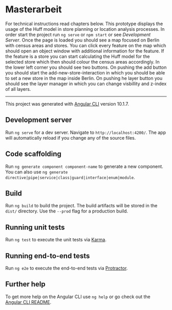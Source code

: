 # Masterarbeit

For technical instructions read chapters below.
This prototype displays the usage of the Huff model in store planning or location analysis processes.
In order start the project run `ng serve` or `npm start` or see *Development Server*.
Once the page is loaded you should see a map focused on Berlin with census areas and stores.
You can click every feature on the map which should open an object window with additional information for the feature.
If the feature is a store you can start calculating the Huff model for the selected store which then should colour the census areas accordingly.
In the lower left corner you should see two buttons.
On pushing the add button you should start the add-new-store-interaction in which you should be able to set a new store in the map inside Berlin.
On pushing he layer button you should see the layer manager in which you can change visbillity and z-index of all layers.

--------

This project was generated with [Angular CLI](https://github.com/angular/angular-cli) version 10.1.7.

## Development server

Run `ng serve` for a dev server. Navigate to `http://localhost:4200/`. The app will automatically reload if you change any of the source files.

## Code scaffolding

Run `ng generate component component-name` to generate a new component. You can also use `ng generate directive|pipe|service|class|guard|interface|enum|module`.

## Build

Run `ng build` to build the project. The build artifacts will be stored in the `dist/` directory. Use the `--prod` flag for a production build.

## Running unit tests

Run `ng test` to execute the unit tests via [Karma](https://karma-runner.github.io).

## Running end-to-end tests

Run `ng e2e` to execute the end-to-end tests via [Protractor](http://www.protractortest.org/).

## Further help

To get more help on the Angular CLI use `ng help` or go check out the [Angular CLI README](https://github.com/angular/angular-cli/blob/master/README.md).
